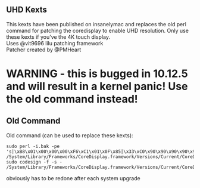 ## UHD Kexts
This kexts have been published on insanelymac and replaces the old perl command for patching the coredisplay to enable UHD resolution. Only use these kexts if you've the 4K touch display.  
Uses @vit9696 lilu patching framework  
Patcher created by @PMHeart  

# WARNING - this is bugged in 10.12.5 and will result in a kernel panic! Use the old command instead!

## Old Command
Old command (can be used to replace these kexts):  
```
sudo perl -i.bak -pe 's|\xB8\x01\x00\x00\x00\xF6\xC1\x01\x0F\x85|\x33\xC0\x90\x90\x90\x90\x90\x90\x90\xE9|sg' /System/Library/Frameworks/CoreDisplay.framework/Versions/Current/CoreDisplay  
sudo codesign -f -s - /System/Library/Frameworks/CoreDisplay.framework/Versions/Current/CoreDisplay  
```

obviously has to be redone after each system upgrade

